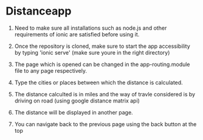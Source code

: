 # Distanceapp

1. Need to make sure all installations such as node.js and other requirements of ionic are satisfied before using it.

2. Once the repository is cloned, make sure to start the app accessibility by typing 'ionic serve' (make sure youre in the right directory)

3. The page which is opened can be changed in the app-routing.module file to any page respectively.

4. Type the cities or places between which the distance is calculated.

5. The distance calculted is in miles and the way of travle considered is by driving on road (using google distance matrix api)

6. The distance will be displayed in another page.

7. You can navigate back to the previous page using the back button at the top

